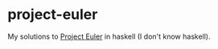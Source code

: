 # project-euler
My solutions to [Project Euler](https://projecteuler.net/) in haskell (I don't know haskell).